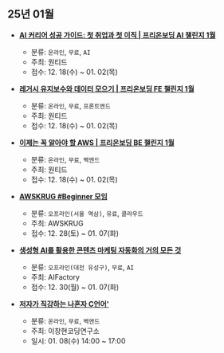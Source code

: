 ## 25년 01월
- __[AI 커리어 성공 가이드: 첫 취업과 첫 이직 | 프리온보딩 AI 챌린지 1월](https://www.wanted.co.kr/events/pre_challenge_ai_8)__
  - 분류: `온라인`, `무료`, `AI`
  - 주최: 원티드
  - 접수: 12. 18(수) ~ 01. 02(목)

- __[레거시 유지보수와 데이터 모으기 | 프리온보딩 FE 챌린지 1월](https://www.wanted.co.kr/events/pre_challenge_fe_29)__
  - 분류: `온라인`, `무료`, `프론트엔드`
  - 주최: 원티드
  - 접수: 12. 18(수) ~ 01. 02(목)
- __[이제는 꼭 알아야 할 AWS | 프리온보딩 BE 챌린지 1월](https://www.wanted.co.kr/events/pre_challenge_be_27)__
  - 분류: `온라인`, `무료`, `벡엔드`
  - 주최: 원티드
  - 접수: 12. 18(수) ~ 01. 02(목)
- __[AWSKRUG #Beginner 모임](https://www.meetup.com/awskrug/events/305223632/)__
  - 분류: `오프라인(서울 역삼)`, `유료`, `클라우드`
  - 주최: AWSKRUG
  - 접수: 12. 28(토) ~ 01. 07(화)
- __[생성형 AI를 활용한 콘텐츠 마케팅 자동화의 거의 모든 것](https://aifactory.space/task/8833/overview)__
  - 분류: `오프라인(대전 유성구)`, `무료`, `AI`
  - 주최: AIFactory
  - 접수: 12. 30(월) ~ 01. 07(화)
- __[저자가 직강하는 나혼자 C언어'](https://okky.kr/articles/1524191)__
  - 분류: `온라인`, `무료`, `벡엔드`
  - 주최: 이창현코딩연구소
  - 일시: 01. 08(수) 14:00 ~ 17:00